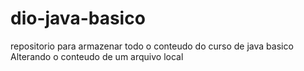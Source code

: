 # dio-java-basico
repositorio para armazenar todo o conteudo do curso de java basico
Alterando o conteudo de um arquivo local